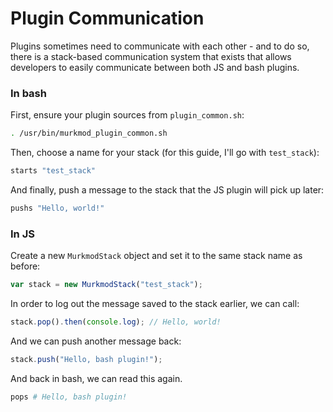# Plugin Communication

Plugins sometimes need to communicate with each other - and to do so, there is a stack-based communication system that exists that allows developers to easily communicate between both JS and bash plugins.

### In bash

First, ensure your plugin sources from `plugin_common.sh`:

```sh
. /usr/bin/murkmod_plugin_common.sh
```

Then, choose a name for your stack (for this guide, I'll go with `test_stack`):

```sh
starts "test_stack"
```

And finally, push a message to the stack that the JS plugin will pick up later:

```sh
pushs "Hello, world!"
```

### In JS

Create a new `MurkmodStack` object and set it to the same stack name as before:

```js
var stack = new MurkmodStack("test_stack");
```

In order to log out the message saved to the stack earlier, we can call:

```js
stack.pop().then(console.log); // Hello, world!
```

And we can push another message back:

```js
stack.push("Hello, bash plugin!");
```

And back in bash, we can read this again.

```bash
pops # Hello, bash plugin!
```